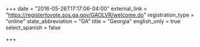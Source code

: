 +++
date = "2016-05-26T17:17:06-04:00"
external_link = "https://registertovote.sos.ga.gov/GAOLVR/welcome.do"
registration_type = "online"
state_abbreviation = "GA"
title = "Georgia"
english_only = true
select_spanish = false

+++
